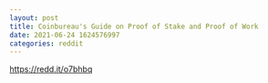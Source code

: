 ```yaml
--- 
layout: post 
title: Coinbureau's Guide on Proof of Stake and Proof of Work 
date: 2021-06-24 1624576997 
categories: reddit 
--- 
```

https://redd.it/o7bhbq